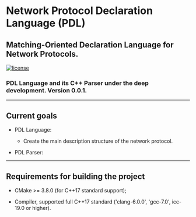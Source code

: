 # Network Protocol Declaration Language (PDL)
<h2><b>Matching-Oriented Declaration Language for Network Protocols.</b></h2>

[![license](https://img.shields.io/github/license/mashape/apistatus.svg)](https://github.com/Vitaliy-Grigoriev/Protocol-Analyzer/blob/master/LICENSE)

<h3><b>PDL Language and its C++ Parser under the deep development.</b> Version 0.0.1.</h3>

--------------
<h2><b>Current goals</b></h2>

* PDL Language:
  * Create the main description structure of the network protocol.

* PDL Parser:

--------------
<h2><b>Requirements for building the project</b></h2>

* CMake >= 3.8.0 (for C++17 standard support);

* Compiler, supported full C++17 standard ('clang-6.0.0', 'gcc-7.0', icc-19.0 or higher).